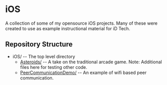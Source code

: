 # iOS
A collection of some of my opensource iOS projects.  Many of these were created to use as example instructional material for iD Tech.

## Repository Structure
* iOS/ -- The top level directory
  * [Asteroids/](/Asteroids/) -- A take on the traditional arcade game. Note: Additional files here for testing other code.
  * [PeerCommunicationDemo/](/PeerCommunicationDemo/) -- An example of wifi based peer communication.